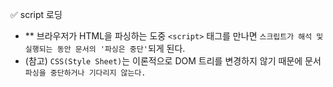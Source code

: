✅ script 로딩

* ** 브라우저가 HTML을 파싱하는 도중 `<script>` 태그를 만나면 `스크립트가 해석 및 실행되는 동안 문서의 '파싱은 중단'`되게 된다.
* (참고) `CSS(Style Sheet)`는 이론적으로 DOM 트리를 변경하지 않기 때문에 문서 `파싱을 중단하거나 기다리지 않는다.`
